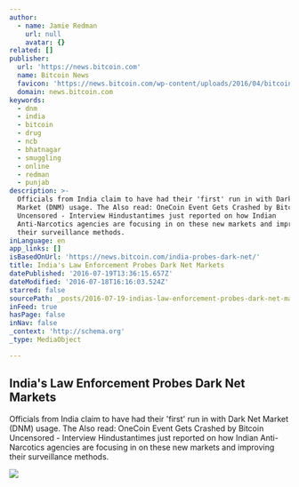 ```yaml
---
author:
  - name: Jamie Redman
    url: null
    avatar: {}
related: []
publisher:
  url: 'https://news.bitcoin.com'
  name: Bitcoin News
  favicon: 'https://news.bitcoin.com/wp-content/uploads/2016/04/bitcoin_fav.png'
  domain: news.bitcoin.com
keywords:
  - dnm
  - india
  - bitcoin
  - drug
  - ncb
  - bhatnagar
  - smuggling
  - online
  - redman
  - punjab
description: >-
  Officials from India claim to have had their 'first' run in with Dark Net
  Market (DNM) usage. The Also read: OneCoin Event Gets Crashed by Bitcoin
  Uncensored - Interview Hindustantimes just reported on how Indian
  Anti-Narcotics agencies are focusing in on these new markets and improving
  their surveillance methods.
inLanguage: en
app_links: []
isBasedOnUrl: 'https://news.bitcoin.com/india-probes-dark-net/'
title: India's Law Enforcement Probes Dark Net Markets
datePublished: '2016-07-19T13:36:15.657Z'
dateModified: '2016-07-18T16:16:03.524Z'
starred: false
sourcePath: _posts/2016-07-19-indias-law-enforcement-probes-dark-net-markets.md
inFeed: true
hasPage: false
inNav: false
_context: 'http://schema.org'
_type: MediaObject

---
```

<article style=""><h1>India's Law Enforcement Probes Dark Net Markets</h1><p>Officials from India claim to have had their 'first' run in with Dark Net Market (DNM) usage. The Also read: OneCoin Event Gets Crashed by Bitcoin Uncensored - Interview Hindustantimes just reported on how Indian Anti-Narcotics agencies are focusing in on these new markets and improving their surveillance methods.</p><img src="https://news.bitcoin.com/wp-content/uploads/2016/07/india.jpg" /></article>